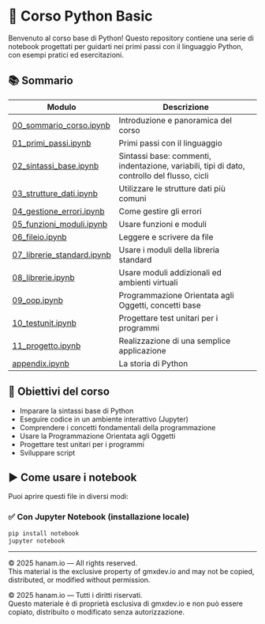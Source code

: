 # 🐍 Corso Python Basic

Benvenuto al corso base di Python! Questo repository contiene una serie di notebook progettati per guidarti nei primi passi con il linguaggio Python, con esempi pratici ed esercitazioni.

## 📚 Sommario

| Modulo                                          | Descrizione                                          |
|-------------------------------------------------|------------------------------------------------------|
| [00_sommario_corso.ipynb](00_sommario_corso.ipynb) | Introduzione e panoramica del corso    <br/>         |
| [01_primi_passi.ipynb](01_sintassi_base.ipynb)  | Primi passi con il linguaggio                        |
| [02_sintassi_base.ipynb](02_sintassi_base.ipynb) | Sintassi base: commenti, indentazione, variabili, tipi di dato, controllo del flusso, cicli  |          |
| [03_strutture_dati.ipynb](03_strutture_dati.ipynb) | Utilizzare le strutture dati più comuni              |
| [04_gestione_errori.ipynb](04_gestione_errori.ipynb) | Come gestire gli errori                              |
| [05_funzioni_moduli.ipynb](05_funzioni_moduli.ipynb) | Usare funzioni e moduli                              |
| [06_fileio.ipynb](06_fileio.ipynb)              | Leggere e scrivere da file                           |
| [07_librerie_standard.ipynb](07_librerie_standard.ipynb) | Usare i moduli della libreria standard               |
| [08_librerie.ipynb](08_librerie_standard.ipynb) | Usare moduli addizionali ed ambienti virtuali
| [09_oop.ipynb](09_oop.ipynb)                    | Programmazione Orientata agli Oggetti, concetti base |
| [10_testunit.ipynb](10_testunit.ipynb)          | Progettare test unitari per i programmi |
| [11_progetto.ipynb](11_progetto.ipynb)          | Realizzazione di una semplice applicazione |
| [appendix.ipynb](appendix.ipynb)                | La storia di Python                                  |

## 🎯 Obiettivi del corso

- Imparare la sintassi base di Python
- Eseguire codice in un ambiente interattivo (Jupyter)
- Comprendere i concetti fondamentali della programmazione
- Usare la Programmazione Orientata agli Oggetti
- Progettare test unitari per i programmi
- Sviluppare script

## ▶️ Come usare i notebook

Puoi aprire questi file in diversi modi:

### ✅ Con Jupyter Notebook (installazione locale)

```bash
pip install notebook
jupyter notebook
```

---

© 2025 hanam.io — All rights reserved.  
This material is the exclusive property of gmxdev.io and may not be copied, distributed, or modified without permission.

© 2025 hanam.io — Tutti i diritti riservati.  
Questo materiale è di proprietà esclusiva di gmxdev.io e non può essere copiato, distribuito o modificato senza autorizzazione.


